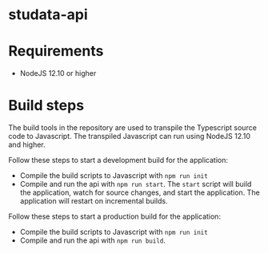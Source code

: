 # studata-api

# Requirements
- NodeJS 12.10 or higher

# Build steps
The build tools  in the repository are used to transpile the Typescript source code to Javascript. The transpiled Javascript can run using NodeJS 12.10 and higher.

Follow these steps to start a development build for the application:

- Compile the build scripts to Javascript with `npm run init`
- Compile and run the api with `npm run start`. The `start` script will build the application, watch for source changes, and start the application. The application will restart on incremental builds.

Follow these steps to start a production build for the application:

- Compile the build scripts to Javascript with `npm run init`
- Compile and run the api with `npm run build`.